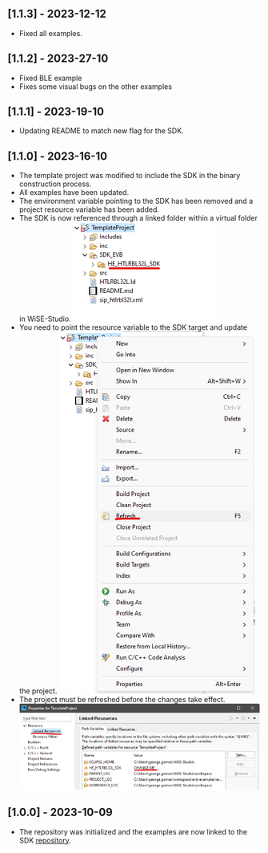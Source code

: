 ## [1.1.3] - 2023-12-12

- Fixed all examples.

## [1.1.2] - 2023-27-10

- Fixed BLE example
- Fixes some visual bugs on the other examples

## [1.1.1] - 2023-19-10

- Updating README to match new flag for the SDK.

## [1.1.0] - 2023-16-10

- The template project was modified to include the SDK in the binary construction process.
- All examples have been updated.
- The environment variable pointing to the SDK has been removed and a project resource variable has been added.
- The SDK is now referenced through a linked folder within a virtual folder in WiSE-Studio.
  ![Alt text](./assets/v1.1.0-1.png)
- You need to point the resource variable to the SDK target and update the project.
  ![Alt text](./assets/v1.1.0-2.png)
- The project must be refreshed before the changes take effect.
  ![Alt text](./assets/v1.1.0-3.png)

## [1.0.0] - 2023-10-09

- The repository was initialized and the examples are now linked to the SDK [repository](https://github.com/Hana-Electronics/HE-HTLRBL32L-SDK).
